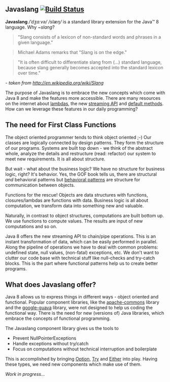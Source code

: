 ## Javaslang [![Build Status](https://travis-ci.org/rocketscience-projects/javaslang.png)](https://travis-ci.org/rocketscience-projects/javaslang)

**Javaslang** _/ˈdʒɑːvə/ /slæŋ/_ is a standard library extension for the Java&trade; 8 language. Why _~slang_?

> "Slang consists of a lexicon of non-standard words and phrases in a given language."

> Michael Adams remarks that "Slang is on the edge." 

> "It is often difficult to differentiate slang from (...) standard language, because slang generally becomes accepted into the standard lexicon over time."

_\- taken from http://en.wikipedia.org/wiki/Slang_

The purpose of Javaslang is to embrace the new concepts which come with Java 8 and make the features more accessible. There are many resources on the internet about [lambdas](http://cr.openjdk.java.net/~briangoetz/lambda/lambda-state-final.html), the new [streaming API](http://cr.openjdk.java.net/~briangoetz/lambda/collections-overview.html) and [default methods](http://cr.openjdk.java.net/~briangoetz/lambda/Defender%20Methods%20v4.pdf). How can we leverage these features in our daily programming?

## The need for First Class Functions

The object oriented programmer tends to think object oriented ;-) Our classes are logically connected by design patterns. They form the structure of our programs. Systems are built top down - we think of the abstract whole, analyze the details and restructure (read: refactor) our system to meet new requirements. It is all about structure.

But wait - what about the business logic? We have no structure for business logic, right? It's behavior. Yes, the GOF book tells us, there are structural *and* behavioral patterns but [behavioral patterns](http://en.wikipedia.org/wiki/Behavioral_pattern) are structure for communication between objects.

Functions for the rescue! Objects are data structures with functions, closures/lambdas are functions with data. Business logic is all about computation, we transform data into something new and valuable.

Naturally, in contrast to object structures, computations are built bottom up. We use functions to compute values. The results are input of new computations and so on.

Java 8 offers the new streaming API to chain/pipe operations. This is an instant transformation of data, which can be easily performed in parallel. Along the pipeline of operations we have to deal with common problems: undefined state, null values, (non-fatal) exceptions, etc. We don't want to clutter our code base with technical stuff like null-checks and try-catch blocks. This is the part where functional patterns help us to create better programs.

## What does Javaslang offer?

Java 8 allows us to express things in different ways - object oriented and functional. Popular component libraries, like the [apache-commons](http://commons.apache.org) library and the [google-guava](http://code.google.com/p/guava-libraries) library, were not designed to help us coding the functional way. There is the need for new (versions of) Java libraries, which embrace the concepts of functional programming.

The Javaslang component library gives us the tools to

* Prevent NullPointerExceptions
* Handle exceptions without try/catch
* Focus on computations without technical interruption and boilerplate

This is accomplished by bringing [Option](https://github.com/rocketscience-projects/javaslang/blob/master/src/main/java/javaslang/util/Option.java), [Try](https://github.com/rocketscience-projects/javaslang/blob/master/src/main/java/javaslang/util/Try.java) and [Either](https://github.com/rocketscience-projects/javaslang/blob/master/src/main/java/javaslang/util/Either.java) into play. Having these types, we need new components which make use of them.

_Work in progress..._
